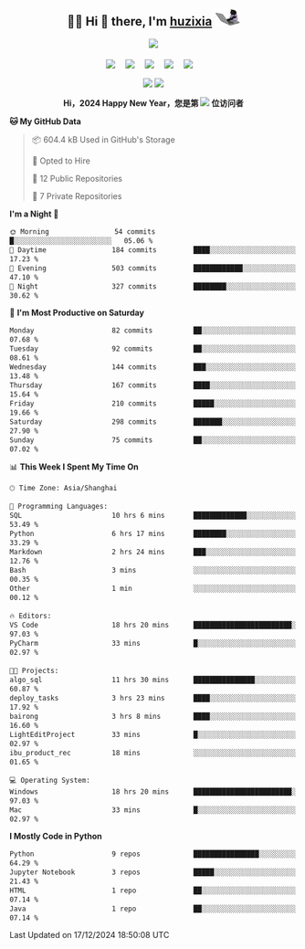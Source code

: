 <div align="center">

## :woman_technologist: Hi 👋 there, I'm [huzixia](https://huzixia.github.io/) <img height="30" src="images/work.gif" />

  <!-- dynamic typing effect 动态打字效果 -->
  <div>
    <a href="https://huzixia.github.io/">
      <img src="https://readme-typing-svg.demolab.com?font=Fira+Code&pause=1000&width=435&lines=console.log(%22Hello%2C%20World%22);胡同学祝您心想事成!&center=true&size=27" />
    </a>
  </div>

  <div>&nbsp;</div>

  <!-- profile logo 个人资料徽标 -->
  <div>
    <a href="https://huzixia.github.io/"><img src="https://img.shields.io/badge/Website-博客-orange" /></a>&emsp;
    <a href="https://www.zhihu.com/people/hu-zi-xia-91"><img src="https://img.shields.io/badge/ZhiHu-知乎-blue" /></a>&emsp;
    <a href="https://twitter.com/zixia80631/"><img src="https://img.shields.io/badge/Twitter-推特-black" /></a>&emsp;
    <a href="https://github.com/HuZixia/Text2Video/assets/38995480/244e64be-3dc4-46bb-8aff-523d8a235a1e"><img src="https://img.shields.io/badge/WeChat-微信-07c160" /></a>&emsp;
    <a href="https://www.cnblogs.com/huzixia"><img src="https://img.shields.io/badge/CnBlog-博客园-yellow" /></a>&emsp;

  </div>

[//]: # (### Github Stats)

 <p>
   <img src="https://github-readme-stats.vercel.app/api?username=HuZixia&rank_icon=github&theme=react&border_color=61dafb&hide_border=true" />
   <img src="https://github-readme-stats.vercel.app/api/top-langs/?username=HuZixia&hide=c%23,powershell,Mathematica,Ruby,Objective-C,Objective-C%2b%2b,Cuda&title_color=61dafb&text_color=ffffff&icon_color=61dafb&bg_color=20232a&langs_count=8&layout=compact&border_color=61dafb&hide_border=true&size_weight=0.5&count_weight=0.5" />
 </p>

</div>

<div align="center"><b>Hi，2024 Happy New Year，您是第 <img src="https://profile-counter.glitch.me/HuZixia/count.svg"></img> 位访问者</b></div>


[//]: # (*   Github Stats)
[//]: # (![Top Langs]&#40;https://github-readme-stats.vercel.app/api/top-langs/?username=HuZixia\&layout=compact&#41;)
[//]: # (![HuZixia's GitHub stats]&#40;https://github-readme-stats.vercel.app/api?username=HuZixia\&rank_icon=github&theme=tokyonight&#41;)


<!--START_SECTION:waka-->
**🐱 My GitHub Data** 

> 📦 604.4 kB Used in GitHub's Storage 
 > 
> 💼 Opted to Hire
 > 
> 📜 12 Public Repositories 
 > 
> 🔑 7 Private Repositories 
 > 
**I'm a Night 🦉** 

```text
🌞 Morning                54 commits          █░░░░░░░░░░░░░░░░░░░░░░░░   05.06 % 
🌆 Daytime                184 commits         ████░░░░░░░░░░░░░░░░░░░░░   17.23 % 
🌃 Evening                503 commits         ████████████░░░░░░░░░░░░░   47.10 % 
🌙 Night                  327 commits         ████████░░░░░░░░░░░░░░░░░   30.62 % 
```
📅 **I'm Most Productive on Saturday** 

```text
Monday                   82 commits          ██░░░░░░░░░░░░░░░░░░░░░░░   07.68 % 
Tuesday                  92 commits          ██░░░░░░░░░░░░░░░░░░░░░░░   08.61 % 
Wednesday                144 commits         ███░░░░░░░░░░░░░░░░░░░░░░   13.48 % 
Thursday                 167 commits         ████░░░░░░░░░░░░░░░░░░░░░   15.64 % 
Friday                   210 commits         █████░░░░░░░░░░░░░░░░░░░░   19.66 % 
Saturday                 298 commits         ███████░░░░░░░░░░░░░░░░░░   27.90 % 
Sunday                   75 commits          ██░░░░░░░░░░░░░░░░░░░░░░░   07.02 % 
```


📊 **This Week I Spent My Time On** 

```text
🕑︎ Time Zone: Asia/Shanghai

💬 Programming Languages: 
SQL                      10 hrs 6 mins       █████████████░░░░░░░░░░░░   53.49 % 
Python                   6 hrs 17 mins       ████████░░░░░░░░░░░░░░░░░   33.29 % 
Markdown                 2 hrs 24 mins       ███░░░░░░░░░░░░░░░░░░░░░░   12.76 % 
Bash                     3 mins              ░░░░░░░░░░░░░░░░░░░░░░░░░   00.35 % 
Other                    1 min               ░░░░░░░░░░░░░░░░░░░░░░░░░   00.12 % 

🔥 Editors: 
VS Code                  18 hrs 20 mins      ████████████████████████░   97.03 % 
PyCharm                  33 mins             █░░░░░░░░░░░░░░░░░░░░░░░░   02.97 % 

🐱‍💻 Projects: 
algo_sql                 11 hrs 30 mins      ███████████████░░░░░░░░░░   60.87 % 
deploy_tasks             3 hrs 23 mins       ████░░░░░░░░░░░░░░░░░░░░░   17.92 % 
bairong                  3 hrs 8 mins        ████░░░░░░░░░░░░░░░░░░░░░   16.60 % 
LightEditProject         33 mins             █░░░░░░░░░░░░░░░░░░░░░░░░   02.97 % 
ibu_product_rec          18 mins             ░░░░░░░░░░░░░░░░░░░░░░░░░   01.65 % 

💻 Operating System: 
Windows                  18 hrs 20 mins      ████████████████████████░   97.03 % 
Mac                      33 mins             █░░░░░░░░░░░░░░░░░░░░░░░░   02.97 % 
```

**I Mostly Code in Python** 

```text
Python                   9 repos             ████████████████░░░░░░░░░   64.29 % 
Jupyter Notebook         3 repos             █████░░░░░░░░░░░░░░░░░░░░   21.43 % 
HTML                     1 repo              ██░░░░░░░░░░░░░░░░░░░░░░░   07.14 % 
Java                     1 repo              ██░░░░░░░░░░░░░░░░░░░░░░░   07.14 % 
```




 Last Updated on 17/12/2024 18:50:08 UTC
<!--END_SECTION:waka-->


<!--
**HuZixia/HuZixia** is a ✨ _special_ ✨ repository because its `README.md` (this file) appears on your GitHub profile.

Here are some ideas to get you started:

- 🔭 I’m currently working on ...
- 🌱 I’m currently learning ...
- 👯 I’m looking to collaborate on ...
- 🤔 I’m looking for help with ...
- 💬 Ask me about ...
- 📫 How to reach me: ...
- 😄 Pronouns: ...
- ⚡ Fun fact: ...
-->
